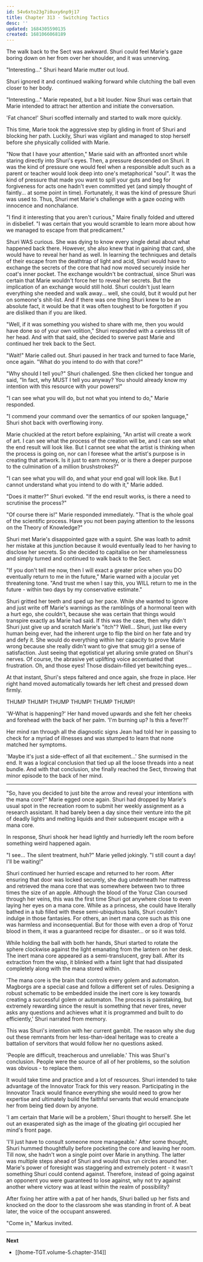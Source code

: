 ```yaml
---
id: 54v6xto23g7i0uxy6np9j17
title: Chapter 313 - Switching Tactics
desc: ''
updated: 1684305590135
created: 1681066068189
---
```


The walk back to the Sect was awkward. Shuri could feel Marie's gaze boring down on her from over her shoulder, and it was unnerving.

"Interesting..." Shuri heard Marie mutter out loud.

Shuri ignored it and continued walking forward while clutching the ball even closer to her body.

"Interesting..." Marie repeated, but a bit louder. Now Shuri was certain that Marie intended to attract her attention and initiate the conversation.

'Fat chance!' Shuri scoffed internally and started to walk more quickly.

This time, Marie took the aggressive step by gliding in front of Shuri and blocking her path. Luckily, Shuri was vigilant and managed to stop herself before she physically collided with Marie.

"Now that I have your attention," Marie said with an affronted snort while staring directly into Shuri's eyes. Then, a pressure descended on Shuri. It was the kind of pressure one would feel when a responsible adult such as a parent or teacher would look deep into one's metaphorical "soul". It was the kind of pressure that made you want to spill your guts and beg for forgiveness for acts one hadn't even committed yet (and simply thought of faintly... at some point in time). Fortunately, it was the kind of pressure Shuri was used to. Thus, Shuri met Marie's challenge with a gaze oozing with innocence and nonchalance.

"I find it interesting that you aren't curious," Maire finally folded and uttered in disbelief. "I was certain that you would scramble to learn more about how we managed to escape from that predicament."

Shuri WAS curious. She was dying to know every single detail about what happened back there. However, she also knew that in gaining that card, she would have to reveal her hand as well. In learning the techniques and details of their escape from the deathtrap of light and acid, Shuri would have to exchange the secrets of the core that had now moved securely inside her coat's inner pocket. The exchange wouldn't be contractual, since Shuri was certain that Marie wouldn't force her to reveal her secrets. But the implication of an exchange would still hold. Shuri couldn't just learn everything she needed and walk away... well, she could, but it would put her on someone's shit-list. And if there was one thing Shuri knew to be an absolute fact, it would be that it was often toughest to be forgotten if you are disliked than if you are liked.

"Well, if it was something you wished to share with me, then you would have done so of your own volition," Shuri responded with a careless tilt of her head. And with that said, she decided to swerve past Marie and continued her trek back to the Sect.

"Wait!" Marie called out. Shuri paused in her track and turned to face Marie, once again. "What do you intend to do with that core?"

"Why should I tell you?" Shuri challenged. She then clicked her tongue and said, "In fact, why MUST I tell you anyway? You should already know my intention with this resource with your powers!"

"I can see what you will do, but not what you intend to do," Marie responded.

"I commend your command over the semantics of our spoken language," Shuri shot back with overflowing irony.

Marie chuckled at the retort before explaining, "An artist will create a work of art. I can see what the process of the creation will be, and I can see what the end result will look like. But I cannot see what the artist is thinking when the process is going on, nor can I foresee what the artist's purpose is in creating that artwork. Is it just to earn money, or is there a deeper purpose to the culmination of a million brushstrokes?"

"I can see what you will do, and what your end goal will look like. But I cannot understand what you intend to do with it," Marie added.

"Does it matter?" Shuri evoked. "If the end result works, is there a need to scrutinise the process?"

"Of course there is!" Marie responded immediately. "That is the whole goal of the scientific process. Have you not been paying attention to the lessons on the Theory of Knowledge?"

Shuri met Marie's disappointed gaze with a squint. She was loath to admit her mistake at this junction because it would eventually lead to her having to disclose her secrets. So she decided to capitalise on her shamelessness and simply turned and continued to walk back to the Sect.

"If you don't tell me now, then I will exact a greater price when you DO eventually return to me in the future," Marie warned with a jocular yet threatening tone. "And trust me when I say this, you WILL return to me in the future - within two days by my conservative estimate."

Shuri gritted her teeth and sped up her pace. While she wanted to ignore and just write off Marie's warnings as the ramblings of a hormonal teen with a hurt ego, she couldn't, because she was certain that things would transpire exactly as Marie had said. If this was the case, then why didn't Shuri just give up and scratch Marie's "itch"? Well... Shuri, just like every human being ever, had the inherent urge to flip the bird on her fate and try and defy it. She would do everything within her capacity to prove Marie wrong because she really didn't want to give that smug girl a sense of satisfaction. Just seeing that egotistical yet alluring smile grated on Shuri's nerves. Of course, the abrasive yet uplifting voice accentuated that frustration. Oh, and those eyes! Those disdain-filled yet bewitching eyes...

At that instant, Shuri's steps faltered and once again, she froze in place. Her right hand moved automatically towards her left chest and pressed down firmly.

THUMP THUMP! THUMP THUMP! THUMP THUMP!

'W-What is happening?' Her hand moved upwards and she felt her cheeks and forehead with the back of her palm. 'I'm burning up? Is this a fever?!'

Her mind ran through all the diagnostic signs Jean had told her in passing to check for a myriad of illnesses and was stumped to learn that none matched her symptoms.

'Maybe it's just a side-effect of all that excitement...' She surmised in the end. It was a logical conclusion that tied up all the loose threads into a neat bundle. And with that conclusion, she finally reached the Sect, throwing that minor episode to the back of her mind.

____

"So, have you decided to just bite the arrow and reveal your intentions with the mana core?" Marie egged once again. Shuri had dropped by Marie's usual spot in the recreation room to submit her weekly assignment as a research assistant. It had barely been a day since their venture into the pit of deadly lights and melting liquids and their subsequent escape with a mana core.

In response, Shuri shook her head lightly and hurriedly left the room before something weird happened again.

"I see... The silent treatment, huh?" Marie yelled jokingly. "I still count a day! I'll be waiting!"

Shuri continued her hurried escape and returned to her room. After ensuring that door was locked securely, she dug underneath her mattress and retrieved the mana core that was somewhere between two to three times the size of an apple. Although the blood of the Yoruz Clan coursed through her veins, this was the first time Shuri got anywhere close to even laying her eyes on a mana core. While as a princess, she could have literally bathed in a tub filled with these semi-ubiquitous balls, Shuri couldn't indulge in those fantasies. For others, an inert mana core such as this one was harmless and inconsequential. But for those with even a drop of Yoruz blood in them, it was a guaranteed recipe for disaster... or so it was told.

While holding the ball with both her hands, Shuri started to rotate the sphere clockwise against the light emanating from the lantern on her desk. The inert mana core appeared as a semi-translucent, grey ball. After its extraction from the wisp, it blinked with a faint light that had dissipated completely along with the mana stored within.

'The mana core is the brain that controls every golem and automaton. Magborgs are a special case and follow a different set of rules. Designing a robust schematic to be embedded inside the inert core is key towards creating a successful golem or automaton. The process is painstaking, but extremely rewarding since the result is something that never tires, never asks any questions and achieves what it is programmed and built to do efficiently,' Shuri narrated from memory.

This was Shuri's intention with her current gambit. The reason why she dug out these remnants from her less-than-ideal heritage was to create a battalion of servitors that would follow her no questions asked.

'People are difficult, treacherous and unreliable.' This was Shuri's conclusion. People were the source of all of her problems, so the solution was obvious - to replace them.

It would take time and practice and a lot of resources. Shuri intended to take advantage of the Innovator Track for this very reason. Participating in the Innovator Track would finance everything she would need to grow her expertise and ultimately build the faithful servants that would emancipate her from being tied down by anyone.

'I am certain that Marie will be a problem,' Shuri thought to herself. She let out an exasperated sigh as the image of the gloating girl occupied her mind's front page.

'I'll just have to consult someone more manageable.' After some thought, Shuri hummed thoughtfully before pocketing the core and leaving her room. Till now, she hadn't won a single point over Marie in anything. The latter was multiple steps ahead of Shuri and would thus run circles around her. Marie's power of foresight was staggering and extremely potent - it wasn't something Shuri could contend against. Therefore, instead of going against an opponent you were guaranteed to lose against, why not try against another where victory was at least within the realm of possibility?

After fixing her attire with a pat of her hands, Shuri balled up her fists and knocked on the door to the classroom she was standing in front of. A beat later, the voice of the occupant answered.

"Come in," Markus invited.

____

**Next**
* [[home-TGT.volume-5.chapter-314]]